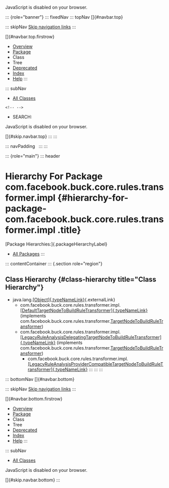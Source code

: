 <div>

JavaScript is disabled on your browser.

</div>

::: {role="banner"}
::: fixedNav
::: topNav
[]{#navbar.top}

::: skipNav
[Skip navigation links](#skip.navbar.top "Skip navigation links")
:::

[]{#navbar.top.firstrow}

-   [Overview](../../../../../../../index.html)
-   [Package](package-summary.html)
-   Class
-   Tree
-   [Deprecated](../../../../../../../deprecated-list.html)
-   [Index](../../../../../../../index-all.html)
-   [Help](../../../../../../../help-doc.html)
:::

::: subNav
-   [All Classes](../../../../../../../allclasses.html)

```{=html}
<!-- -->
```
-   SEARCH:

<div>

<div>

JavaScript is disabled on your browser.

</div>

</div>

[]{#skip.navbar.top}
:::
:::

::: navPadding
 
:::
:::

::: {role="main"}
::: header
# Hierarchy For Package com.facebook.buck.core.rules.transformer.impl {#hierarchy-for-package-com.facebook.buck.core.rules.transformer.impl .title}

[Package Hierarchies:]{.packageHierarchyLabel}

-   [All Packages](../../../../../../../overview-tree.html)
:::

::: contentContainer
::: {.section role="region"}
## Class Hierarchy {#class-hierarchy title="Class Hierarchy"}

-   java.lang.[[Object]{.typeNameLink}](http://docs.oracle.com/javase/7/docs/api/java/lang/Object.html?is-external=true "class or interface in java.lang"){.externalLink}
    -   com.facebook.buck.core.rules.transformer.impl.[[DefaultTargetNodeToBuildRuleTransformer]{.typeNameLink}](DefaultTargetNodeToBuildRuleTransformer.html "class in com.facebook.buck.core.rules.transformer.impl")
        (implements
        com.facebook.buck.core.rules.transformer.[TargetNodeToBuildRuleTransformer](../TargetNodeToBuildRuleTransformer.html "interface in com.facebook.buck.core.rules.transformer"))
    -   com.facebook.buck.core.rules.transformer.impl.[[LegacyRuleAnalysisDelegatingTargetNodeToBuildRuleTransformer]{.typeNameLink}](LegacyRuleAnalysisDelegatingTargetNodeToBuildRuleTransformer.html "class in com.facebook.buck.core.rules.transformer.impl")
        (implements
        com.facebook.buck.core.rules.transformer.[TargetNodeToBuildRuleTransformer](../TargetNodeToBuildRuleTransformer.html "interface in com.facebook.buck.core.rules.transformer"))
        -   com.facebook.buck.core.rules.transformer.impl.[[LegacyRuleAnalysisProviderCompatibleTargetNodeToBuildRuleTransformer]{.typeNameLink}](LegacyRuleAnalysisProviderCompatibleTargetNodeToBuildRuleTransformer.html "class in com.facebook.buck.core.rules.transformer.impl")
:::
:::
:::

::: bottomNav
[]{#navbar.bottom}

::: skipNav
[Skip navigation links](#skip.navbar.bottom "Skip navigation links")
:::

[]{#navbar.bottom.firstrow}

-   [Overview](../../../../../../../index.html)
-   [Package](package-summary.html)
-   Class
-   Tree
-   [Deprecated](../../../../../../../deprecated-list.html)
-   [Index](../../../../../../../index-all.html)
-   [Help](../../../../../../../help-doc.html)
:::

::: subNav
-   [All Classes](../../../../../../../allclasses.html)

<div>

<div>

JavaScript is disabled on your browser.

</div>

</div>

[]{#skip.navbar.bottom}
:::
